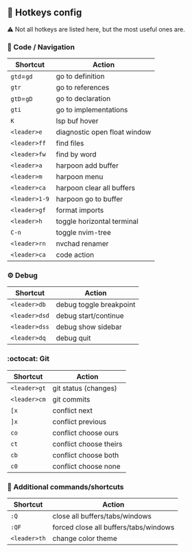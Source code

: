 ## :key: Hotkeys config
:warning: Not all hotkeys are listed here, but the most useful ones are.

### :mag_right: Code / Navigation

| Shortcut     | Action                        |
|--------------|-------------------------------|
| `gtd`=`gd`   | go to definition              |
| `gtr`        | go to references              |
| `gtD`=`gD`   | go to declaration             |
| `gti`        | go to implementations         |
| `K`          | lsp buf hover                 |
| `<leader>e`  | diagnostic open float window  |
| `<leader>ff` | find files                    |
| `<leader>fw` | find by word                  |
| `<leader>a`  | harpoon add buffer            |
| `<leader>m`  | harpoon menu                  |
| `<leader>ca` | harpoon clear all buffers     |
| `<leader>1-9`| harpoon go to buffer          |
| `<leader>gf` | format imports                |
| `<leader>h`  | toggle horizontal terminal    |
| `C-n`        | toggle nvim-tree              |
| `<leader>rn` | nvchad renamer                |
| `<leader>ca` | code action                   |

### :gear: Debug

| Shortcut      | Action                        |
|---------------|-------------------------------|
| `<leader>db`  | debug toggle breakpoint       |
| `<leader>dsd` | debug start/continue          |
| `<leader>dss` | debug show sidebar            |
| `<leader>dq`  | debug quit                    |

### :octocat: Git

| Shortcut     | Action                        |
|--------------|-------------------------------|
| `<leader>gt` | git status (changes)          |
| `<leader>cm` | git commits                   |
| `[x`         | conflict next                 |
| `]x`         | conflict previous             |
| `co`         | conflict choose ours          |
| `ct`         | conflict choose theirs        |
| `cb`         | conflict choose both          |
| `c0`         | conflict choose none          |

### :wrench: Additional commands/shortcuts

| Shortcut     | Action                                |
|--------------|---------------------------------------|
| `:Q`         | close all buffers/tabs/windows        |
| `:QF`        | forced close all buffers/tabs/windows |
| `<leader>th` | change color theme                    |
